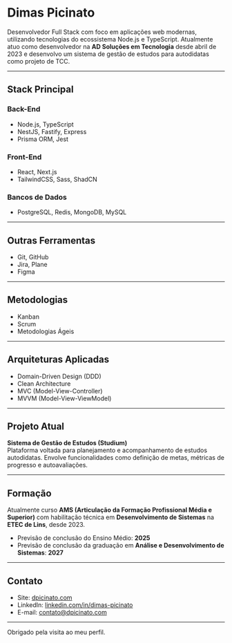 # Dimas Picinato

Desenvolvedor Full Stack com foco em aplicações web modernas, utilizando tecnologias do ecossistema Node.js e TypeScript. Atualmente atuo como desenvolvedor na **AD Soluções em Tecnologia** desde abril de 2023 e desenvolvo um sistema de gestão de estudos para autodidatas como projeto de TCC.

---

## Stack Principal

### Back-End
- Node.js, TypeScript
- NestJS, Fastify, Express
- Prisma ORM, Jest

### Front-End
- React, Next.js
- TailwindCSS, Sass, ShadCN

### Bancos de Dados
- PostgreSQL, Redis, MongoDB, MySQL

---

## Outras Ferramentas

- Git, GitHub  
- Jira, Plane  
- Figma  

---

## Metodologias

- Kanban  
- Scrum  
- Metodologias Ágeis  

---

## Arquiteturas Aplicadas

- Domain-Driven Design (DDD)  
- Clean Architecture  
- MVC (Model-View-Controller)  
- MVVM (Model-View-ViewModel)  

---

## Projeto Atual

**Sistema de Gestão de Estudos (Studium)**  
Plataforma voltada para planejamento e acompanhamento de estudos autodidatas. Envolve funcionalidades como definição de metas, métricas de progresso e autoavaliações.

---

## Formação

Atualmente curso **AMS (Articulação da Formação Profissional Média e Superior)** com habilitação técnica em **Desenvolvimento de Sistemas** na **ETEC de Lins**, desde 2023.  
- Previsão de conclusão do Ensino Médio: **2025**  
- Previsão de conclusão da graduação em **Análise e Desenvolvimento de Sistemas**: **2027**

---

## Contato

- Site: [dpicinato.com](https://dpicinato.com)  
- LinkedIn: [linkedin.com/in/dimas-picinato](https://www.linkedin.com/in/dimas-picinato)  
- E-mail: [contato@dpicinato.com](mailto:contato@dpicinato.com)

---

Obrigado pela visita ao meu perfil.
